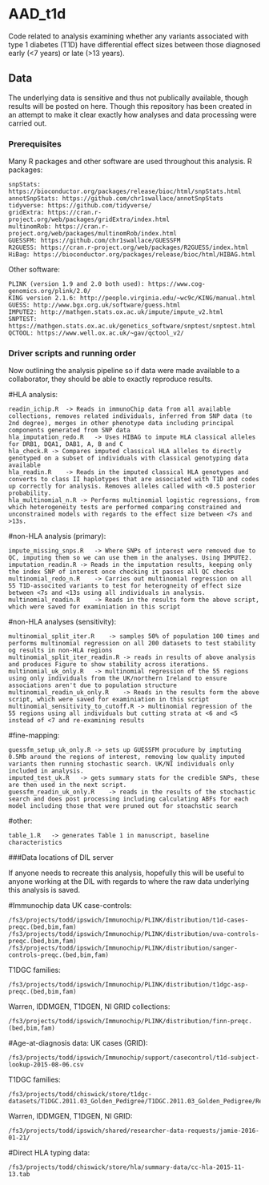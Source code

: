 # AAD_t1d

Code related to analysis examining whether any variants associated with type 1 diabetes (T1D) have  differential effect sizes between those diagnosed early (<7 years) or late (>13 years).

## Data

The underlying data is sensitive and thus not publically available, though results will be posted on here. Though this repository has been created in an attempt to make it clear exactly how analyses and data processing were carried out.

### Prerequisites

Many R packages and other software are used throughout this analysis. 
R packages:

```
snpStats: https://bioconductor.org/packages/release/bioc/html/snpStats.html
annotSnpStats: https://github.com/chr1swallace/annotSnpStats
tidyverse: https://github.com/tidyverse/
gridExtra: https://cran.r-project.org/web/packages/gridExtra/index.html
multinomRob: https://cran.r-project.org/web/packages/multinomRob/index.html 
GUESSFM: https://github.com/chr1swallace/GUESSFM
R2GUESS: https://cran.r-project.org/web/packages/R2GUESS/index.html
HiBag: https://bioconductor.org/packages/release/bioc/html/HIBAG.html
```

Other software:
```
PLINK (version 1.9 and 2.0 both used): https://www.cog-genomics.org/plink/2.0/
KING version 2.1.6: http://people.virginia.edu/~wc9c/KING/manual.html
GUESS: http://www.bgx.org.uk/software/guess.html
IMPUTE2: http://mathgen.stats.ox.ac.uk/impute/impute_v2.html 
SNPTEST: https://mathgen.stats.ox.ac.uk/genetics_software/snptest/snptest.html
QCTOOL: https://www.well.ox.ac.uk/~gav/qctool_v2/
```

### Driver scripts and running order

Now outlining the analysis pipeline so if data were made available to a collaborator, they should be able to exactly reproduce results.


#HLA analysis:
```
readin_ichip.R	-> Reads in immunoChip data from all available collections, removes related individuals, inferred from SNP data (to 2nd degree), merges in other phenotype data including principal components generated from SNP data
hla_imputation_redo.R	-> Uses HIBAG to impute HLA classical alleles for DRB1, DQA1, DAB1, A, B and C
hla_check.R	-> Compares imputed classical HLA alleles to directly genotyped on a subset of individuals with classical genotyping data available
hla_readin.R	-> Reads in the imputed classical HLA genotypes and converts to class II haplotypes that are associated with T1D and codes up correctly for analysis. Removes alleles called with <0.5 posterior probability.
hla_multinomial_n.R	-> Performs multinomial logistic regressions, from which heterogeneity tests are performed comparing constrained and unconstrained models with regards to the effect size between <7s and >13s.
```

#non-HLA analysis (primary):
```
impute_missing_snps.R	-> Where SNPs of interest were removed due to QC, imputing them so we can use them in the analyses. Using IMPUTE2.
imputation_readin.R	-> Reads in the imputation results, keeping only the index SNP of interest once checking it passes all QC checks
multinomial_redo_n.R	-> Carries out multinomial regression on all 55 T1D-associted variants to test for heterogneity of effect size between <7s and <13s using all individuals in analysis.
multinomial_readin.R	-> Reads in the results form the above script, which were saved for examiniation in this script
```
#non-HLA analyses (sensitivity):
```
multinomial_split_iter.R	-> samples 50% of population 100 times and performs multinomial regression on all 200 datasets to test stability og results in non-HLA regions
multinomial_split_iter_readin.R	-> reads in results of above analysis and produces Figure to show stability across iterations.
multinomial_uk_only.R	-> multinomial regression of the 55 regions using only individuals from the UK/northern Ireland to ensure associations aren't due to population structure
multinomial_readin_uk_only.R	-> Reads in the	results	form the above script, which were saved	for examiniation in this script
multinomial_sensitivity_to_cutoff.R -> multinomial regression of the 55 regions using all individuals but cutting strata at <6 and <5 instead of <7 and re-examining results
```

#fine-mapping:
```
guessfm_setup_uk_only.R	-> sets up GUESSFM procudure by imptuting 0.5Mb around the regions of interest, removing low quality imputed variants then running stochastic search. UK/NI individuals only included in analysis.
imputed_test_uk.R	-> gets summary stats for the credible SNPs, these are then used in the next script.
guessfm_readin_uk_only.R	-> reads in the results of the stochastic search and does post processing including calculating ABFs for each model including those that were pruned out for stoachstic search
```

#other:
```
table_1.R	-> generates Table 1 in manuscript, baseline characteristics
```

###Data locations of DIL server

If anyone needs to recreate this analysis, hopefully this will be useful to anyone working at the DIL with regards to where the raw data underlying this analysis is saved.

#Immunochip data
UK case-controls: 
```
/fs3/projects/todd/ipswich/Immunochip/PLINK/distribution/t1d-cases-preqc.(bed,bim,fam)
/fs3/projects/todd/ipswich/Immunochip/PLINK/distribution/uva-controls-preqc.(bed,bim,fam)
/fs3/projects/todd/ipswich/Immunochip/PLINK/distribution/sanger-controls-preqc.(bed,bim,fam)
```

T1DGC families:
```
/fs3/projects/todd/ipswich/Immunochip/PLINK/distribution/t1dgc-asp-preqc.(bed,bim,fam)
```

Warren, IDDMGEN, T1DGEN, NI GRID collections:
```
/fs3/projects/todd/ipswich/Immunochip/PLINK/distribution/finn-preqc.(bed,bim,fam)
```

#Age-at-diagnosis data:
UK cases (GRID):
```
/fs3/projects/todd/ipswich/Immunochip/support/casecontrol/t1d-subject-lookup-2015-08-06.csv
```

T1DGC families:
```
/fs3/projects/todd/chiswick/store/t1dgc-datasets/T1DGC.2011.03_Golden_Pedigree/T1DGC.2011.03_Golden_Pedigree/Resources/T1DGC.2011.03_Resources.csv
```

Warren, IDDMGEN, T1DGEN, NI GRID:
```
/fs3/projects/todd/ipswich/shared/researcher-data-requests/jamie-2016-01-21/
```

#Direct HLA typing data:
```
/fs3/projects/todd/chiswick/store/hla/summary-data/cc-hla-2015-11-13.tab
```



